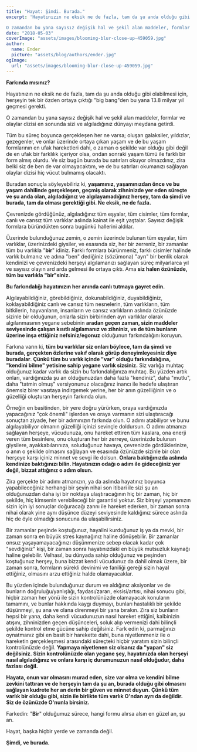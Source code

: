 ```yaml
---
title: "Hayat: Şimdi. Burada."
excerpt: 'Hayatınızın ne eksik ne de fazla, tam da şu anda olduğu gibi olabilmesi için, herşeyin tek bir özden ortaya çıktığı "big bang"den bu yana 13.8 milyar yıl geçmesi gerekti.

O zamandan bu yana sayısız değişik hal ve şekil alan maddeler, formlar ve olaylar dizisi en sonunda sizi ve algıladığınız dünyayı meydana getirdi.'
date: "2018-05-03"
coverImage: "assets/images/blooming-blur-close-up-459059.jpg"
author:
  name: Ender
  picture: "assets/blog/authors/ender.jpg"
ogImage:
  url: "assets/images/blooming-blur-close-up-459059.jpg"
---
```


**Farkında mısınız?**

Hayatınızın ne eksik ne de fazla, tam da şu anda olduğu gibi olabilmesi için, herşeyin tek bir özden ortaya çıktığı "big bang"den bu yana 13.8 milyar yıl geçmesi gerekti.

O zamandan bu yana sayısız değişik hal ve şekil alan maddeler, formlar ve olaylar dizisi en sonunda sizi ve algıladığınız dünyayı meydana getirdi.

Tüm bu süreç boyunca gerçekleşen her ne varsa; oluşan galaksiler, yıldızlar, gezegenler, ve onlar üzerinde ortaya çıkan yaşam ve de bu yaşam formlarının en ufak hareketleri dahi, o zaman o şekilde var olduğu gibi değil de en ufak bir farklılık içeriyor olsa, ondan sonraki yaşam tümü ile farklı bir form almış olurdu. Ve siz bugün burada bu satırları okuyor olmazdınız, zira belki siz de ben de var olmayacaktım, ve de bu satırları okumanızı sağlayan olaylar dizisi hiç vücut bulmamış olacaktı.

Buradan sonuçla söyleyebiliriz ki, **yaşamınız, yaşamınızdan önce ve bu yaşam dahilinde gerçekleşen, geçmiş olarak zihninizde yer eden süreçte ve şu anda olan, algıladığınız ve algılayamadığınız herşey, tam da şimdi ve burada, tam da olması gerektiği gibi. Ne eksik, ne de fazla.**

Çevrenizde gördüğünüz, algıladığınız tüm eşyalar, tüm cisimler, tüm formlar, canlı ve cansız tüm varlıklar aslında kainat ile eşit yaştalar. Sayısız değişik formlara büründükten sonra bugünkü hallerini aldılar.

Üzerinde bulunduğunuz zemin, o zemin üzerinde bulunan tüm eşyalar, tüm varlıklar, üzerinizdeki giysiler, ve esasında siz, her bir zerreniz, bir zamanlar tüm bu varlıkla "**bir**" idiniz. Farklı formlara bürünmeniz, farklı cisimler halinde varlık bulmanız ve adına "ben" dediğiniz (sözümona) "ayrı" bir benlik olarak kendinizi ve çevrenizdeki herşeyi algılamanızı sağlayan süreç milyarlarca yıl ve sayısız olayın ard arda gelmesi ile ortaya çıktı. Ama **siz halen özünüzde, tüm bu varlıkla "bir"siniz.**

**Bu farkındalığı hayatınızın her anında canlı tutmaya gayret edin.**

Algılayabildiğiniz, görebildiğiniz, dokunabildiğiniz, duyabildiğiniz, koklayabildiğiniz canlı ve cansız tüm nesnelerin, tüm varlıkların, tüm bitkilerin, hayvanların, insanların ve cansız varlıkların aslında özünüzde sizinle bir olduğunun, onlarla sizin birbirinden ayrı varlıklar olarak algılanmasının yegane sebebinin **aradan geçen zaman, sizin maddeler seviyesinde çalışan kısıtlı algılamanız ve zihniniz, ve de tüm bunların üzerine inşa ettiğiniz nefsiniz/egonuz** olduğunun farkındalığını koruyun.

Farkına varın ki, **tüm bu varlıklar siz onları böylece, tam da şimdi ve burada, gerçekten özlerine vakıf olarak görüp deneyimleyesiniz diye buradalar**. **Çünkü tüm bu varlık içinde "var" olduğu farkındalığına, "kendini bilme" yetisine sahip yegane varlık sizsiniz.** Siz varlığa muhtaç olduğunuz kadar varlık da sizin bu farkındalığınıza muhtaç. Bu yüzden artık onları, vardığınızda şu an olduğunuzdan daha fazla "kendiniz", daha "mutlu", daha "tatmin olmuş" versiyonunuz olacağınız inancı ile hedefe ulaştıran önemsiz birer vasıtaya indirgemek yerine, her bir anın güzelliğinin ve o güzelliği oluşturan herşeyin farkında olun.

Örneğin en basitinden, bir yere doğru yürürken, oraya vardığınızda yapacağınız "çok önemli" işlerden ve oraya varmanın sizi ulaştıracağı sonuçtan ziyade, her bir adımınızın farkında olun. O adımı atabiliyor ve bunu algılayabiliyor olmanın güzelliği içinizi sevinçle doldursun. O adımı atmanızı sağlayan herşeye, vücudunuza, onu hareket ettiren tüm kaslara, ona enerji veren tüm besinlere, onu oluşturan her bir zerreye, üzerinizde bulunan giysilere, ayakkabılarınıza, soluduğunuz havaya, çevrenizde gördüklerinize, o anın o şekilde olmasını sağlayan ve esasında özünüzde sizinle bir olan herşeye karşı içiniz minnet ve sevgi ile dolsun. **Onlara baktığınızda aslında kendinize baktığınızı bilin. Hayatınızın odağı o adım ile gideceğiniz yer değil, bizzat attığınız o adım olsun.**

Zira gerçekte bir adımı atmanızın, ya da aslında hayatınız boyunca yapabileceğiniz herhangi bir şeyin nihai son itibari ile sizi şu an olduğunuzdan daha iyi bir noktaya ulaştıracağının hiç bir zaman, hiç bir şekilde, hiç kimsenin verebileceği bir garantisi yoktur. Siz birşeyi yapmanızın sizin için iyi sonuçlar doğuracağı zannı ile hareket ederken, bir zaman sonra nihai olarak yine aynı düşünce düzeyi seviyesinde kaldığınız sürece aslında hiç de öyle olmadığı sonucuna da ulaşabilirsiniz.

Bir zamanlar peşinde koştuğunuz, hayalini kurduğunuz iş ya da mevki, bir zaman sonra en büyük stres kaynağınız haline dönüşebilir. Bir zamanlar onsuz yaşayamayacağınızı düşünmenize sebep olacak kadar çok "sevdiğiniz" kişi, bir zaman sonra hayatınızdaki en büyük mutsuzluk kaynağı haline gelebilir. Velhasıl, bu dünyada sahip olduğunuz ve peşinden koştuğunuz herşey, buna bizzat kendi vücudunuz da dahil olmak üzere, bir zaman sonra, formların sürekli devinimi ve faniliği gereği sizin hayal ettiğiniz, olmasını arzu ettiğiniz halde olamayacaklar.

Bu yüzden içinde bulunduğunuz durum ve aldığınız aksiyonlar ve de bunların doğruluğu/yanlışlığı, faydası/zararı, eksisi/artısı, nihai sonucu gibi, hiçbir zaman her yönü ile sizin kontrolünüzde olamayacak konuların tamamını, ve bunlar hakkında kaygı duymayı, bunları hastalıklı bir şekilde düşünmeyi, şu ana ve olana direnmeyi bir yana bırakın. Zira siz bunların hepsi bir yana, daha kendi vücudunuzun nasıl hareket ettiğini, kalbinizin atışını, zihninizden geçen düşünceleri, soluk alıp vermenizi dahi bilinçli şekilde kontrol etme gücüne sahip değilsiniz. Fark edin ki, parmağınızı oynatmanız gibi en basit bir harekette dahi, buna niyetlenmeniz ile o hareketin gerçekleşmesi arasındaki süreçteki hiçbir yaratım sizin bilinçli kontrolünüzde değil. **Yapmaya niyetlenen siz olsanız da "yapan" siz değilsiniz. Sizin kontrolünüzde olan yegane şey, hayatınızda olan herşeyi nasıl algıladığınız ve onlara karşı iç durumunuzun nasıl olduğudur, daha fazlası değil.**

**Hayata, onun var olmasını murad eden, size var olma ve kendini bilme zevkini tattıran ve de herşeyin tam da şu an, burada olduğu gibi olmasını sağlayan kudrete her an derin bir güven ve minnet duyun.** **Çünkü tüm varlık bir olduğu gibi, sizin ile birlikte tüm varlık O'ndan ayrı da değildir. Siz de özünüzde O'nunla birsiniz.**

Farkedin: "**Bir**" olduğumuz sürece, hangi formu alırsa alsın en güzel an, şu an.

Hayat, başka hiçbir yerde ve zamanda değil.

**Şimdi, ve burada.**
